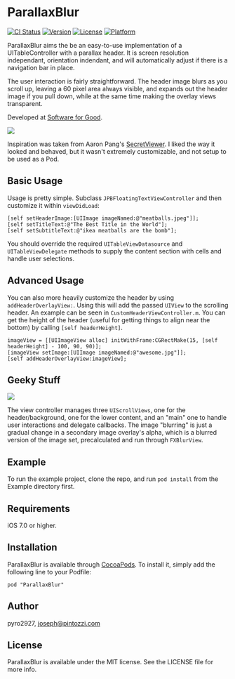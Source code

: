 # ParallaxBlur

[![CI Status](http://img.shields.io/travis/pyro2927/ParallaxBlur.svg?style=flat)](https://travis-ci.org/pyro2927/ParallaxBlur)
[![Version](https://img.shields.io/cocoapods/v/ParallaxBlur.svg?style=flat)](http://cocoadocs.org/docsets/ParallaxBlur)
[![License](https://img.shields.io/cocoapods/l/ParallaxBlur.svg?style=flat)](http://cocoadocs.org/docsets/ParallaxBlur)
[![Platform](https://img.shields.io/cocoapods/p/ParallaxBlur.svg?style=flat)](http://cocoadocs.org/docsets/ParallaxBlur)

ParallaxBlur aims the be an easy-to-use implementation of a UITableController with a parallax header.  It is screen resolution independant, orientation indendant, and will automatically adjust if there is a navigation bar in place.

The user interaction is fairly straightforward.  The header image blurs as you scroll up, leaving a 60 pixel area always visible, and expands out the header image if you pull down, while at the same time making the overlay views transparent.

Developed at [Software for Good](http://sfg.io).

![](./preview.gif)

Inspiration was taken from Aaron Pang's [SecretViewer](https://github.com/aaronpang/SecretViewer).  I liked the way it looked and behaved, but it wasn't extremely customizable, and not setup to be used as a Pod.

## Basic Usage

Usage is pretty simple.  Subclass `JPBFloatingTextViewController` and then customize it within `viewDidLoad`:

    [self setHeaderImage:[UIImage imageNamed:@"meatballs.jpeg"]];
    [self setTitleText:@"The Best Title in the World"];
    [self setSubtitleText:@"ikea meatballs are the bomb"];

You should override the required `UITableViewDatasource` and `UITableViewDelegate` methods to supply the content section with cells and handle user selections.

## Advanced Usage

You can also more heavily customize the header by using `addHeaderOverlayView:`.  Using this will add the passed `UIView` to the scrolling header.  An example can be seen in `CustomHeaderViewController.m`.  You can get the height of the header (useful for getting things to align near the bottom) by calling `[self headerHeight]`.

    imageView = [[UIImageView alloc] initWithFrame:CGRectMake(15, [self headerHeight] - 100, 90, 90)];
    [imageView setImage:[UIImage imageNamed:@"awesome.jpg"]];
    [self addHeaderOverlayView:imageView];

## Geeky Stuff

![](./asplode.png)

The view controller manages three `UIScrollViews`, one for the header/background, one for the lower content, and an "main" one to handle user interactions and delegate callbacks.  The image "blurring" is just a gradual change in a secondary image overlay's alpha, which is a blurred version of the image set, precalculated and run through `FXBlurView`.

## Example

To run the example project, clone the repo, and run `pod install` from the Example directory first.

## Requirements

iOS 7.0 or higher.

## Installation

ParallaxBlur is available through [CocoaPods](http://cocoapods.org). To install
it, simply add the following line to your Podfile:

    pod "ParallaxBlur"

## Author

pyro2927, joseph@pintozzi.com

## License

ParallaxBlur is available under the MIT license. See the LICENSE file for more info.

